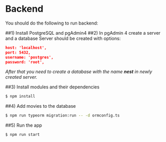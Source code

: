 # Backend

You should do the following to run backend:

##1) Install PostgreSQL and pgAdmin4
##2) In pgAdmin 4 create a server and a database
Server should be created with options:
```json
host: 'localhost',
port: 5432,
username: 'postgres',
password: 'root',
 ```
*After that you need to create a database with the name **nest** in newly created server.*

##3) Install modules and their dependencies
```bash
$ npm install
```

##4) Add movies to the database
```bash
$ npm run typeorm migration:run -- -d ormconfig.ts
```

##5) Run the app
```bash
$ npm run start
```